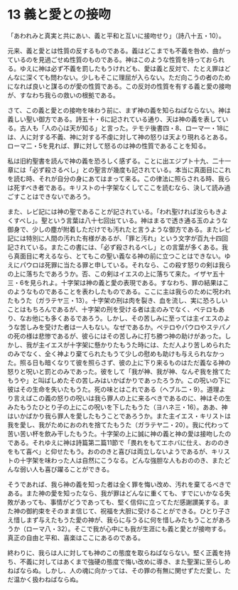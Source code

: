 # 13 義と愛との接吻

「あわれみと真実と共にあい、義と平和と互いに接吻せり」（詩八十五・10）。

元来、義と愛とは性質の反するものである。義はどこまでも不義を咎め、曲がっているのを見過ごせぬ性質のものである。神はこのような性質を持っておられる。ゆえに神は必ず不義を罰したもうけれども、愛は義と反対で、たとえ罪はどんなに深くても問わない。少しもそこに理屈が入らない。ただ向こうの者のためになれば良いと謀るのが愛の性質である。この反対の性質を有する義と愛の接吻が、すなわち我らの救いの根拠である。

さて、この義と愛との接吻を味わう前に、まず神の義を知らねばならない。神は義しい聖い御方である。詩五十・6に記されている通り、天は神の義を表している。古人も「人の心は天が知る」と言った。テモテ後書四・8、ローマ一・18には、人に対する不義、神に対する不虔に対して神の怒りは天より現れるとある。ローマ二・5を見れば、罪に対して怒るのは神の性質であることを知る。

私は旧約聖書を読んで神の義を恐ろしく感ずる。ことに出エジプト十九、二十一章には「必ず殺さるべし」との聖言が幾度も記されている。本当に真面目にこれを読む時、それが自分の身にあてはまって来る。この律法に照らされる時、我らは死すべき者である。キリストの十字架なくしてここを読むなら、決して読み過ごすことはできないであろう。

また、レビ記には神の聖であることが記されている。「われ聖ければ汝らもきよくすべし」。聖という言葉は八十七回出ている。神はまるで透き通る玉のような御身で、少しの塵が附着しただけでも汚れたと言うような御方である。またレビ記には特別に人間の汚れた有様があるが、「罪と汚れ」という文字が百九十四回記されている。またこの書には、「必ず殺されるべし」との言葉が多くある。我ら真面目に考えるなら、とてもこの聖い義なる神の前に立つことはできない。ゆえにパウロは死罪に当たる罪と申している。それなら、この殺す怒りの剣は我らの上に落ちたであろうか。否、この剣はイエスの上に落ちて来た。イザヤ五十三・6を見られよ。十字架は神の義と愛の表現である。すなわち、罪の結果はこのようなものであることを表わしたものである。ここに主は我らのために呪われたもうた（ガラテヤ三・13）。十字架の刑は肉を裂き、血を流し、実に恐ろしいことはもちろんであるが、十字架の刑を受ける者は主のみでなく、ペテロもあり、なお他にも多くあるであろう。しかし、その苦しみに至っては主イエスのような苦しみを受けた者は一人もない。なぜであるか。ペテロやパウロやステパノの死の様は悲惨であるが、彼らにはその苦しみに打ち勝つ神の助けがあった。しかし、我が主イエスが十字架に懸かりたもうた時には、ただ人より苦しめられたのみでなく、全く神より棄てられたもうて少しの慰めも助けも与えられなかった。照る日も暗くなりて彼を照らさず、彼の上に下り来るものはただ義なる神の怒りと呪いと罰とのみであった。彼をして「我が神、我が神、なんぞ我を捨てたもうや」と叫ばしめたその苦しみはいかばかりであったろうか。この呪いの下に彼はその生命を失いたもうた。死の味とはこれである（へブル二・9）。道理より言えばこの義の怒りの呪いは我ら罪人の上に来るべきであるのに、神はその生みたもうたひとり子の上にこの呪いを下したもうた（ヨハネ三・16）。ああ、神はいかばかり我ら罪人を愛したもうことであろうか。また主イエス・キリストは我を愛し、我がためにおのれを捨てたもうた（ガラテヤ二・20）。我に代わって苦い苦い杯を飲み干したもうた。十字架の上に誠に神の義と神の愛は接吻したのである。それゆえに神は詩篇第二篇11節で「畏れをもてエホバに仕え、おののきをもて喜べ」と仰せたもう。おののきと喜びは両立しないようであるが、キリストの十字架を味わった人は自然にこうなる。どんな強胆な人もおののき、またどんな弱い人も喜び躍ることができる。

そうであれば、我ら神の義を知った者は全く罪を悔い改め、汚れを棄てるべきである。また神の愛を知ったなら、我が罪はどんなに重くても、すでにいかなる失敗があっても、事情がどうであっても、堅く信仰に立ってただ感謝讃美する。また神の御約束をそのまま信じて、祝福を大胆に受けることができる。ひとり子さえ惜しまず与えたもうた愛の神が、我らに与うるに何を惜しみたもうことがあろうか（ローマ八・32）。そこで我が心中にも我が生涯にも義と愛とが接吻する。真正の自由と平和、喜楽はここにあるのである。

終わりに、我らは人に対しても神のこの態度を取らねばならない。堅く正義を持ち、不義に対してはあくまで強硬の態度で悔い改めに導き、また聖潔に至らしめねばならぬ。しかし、人の魂に向かっては、その罪の有無に関せずただ愛し、ただ温かく扱わねばならぬ。

